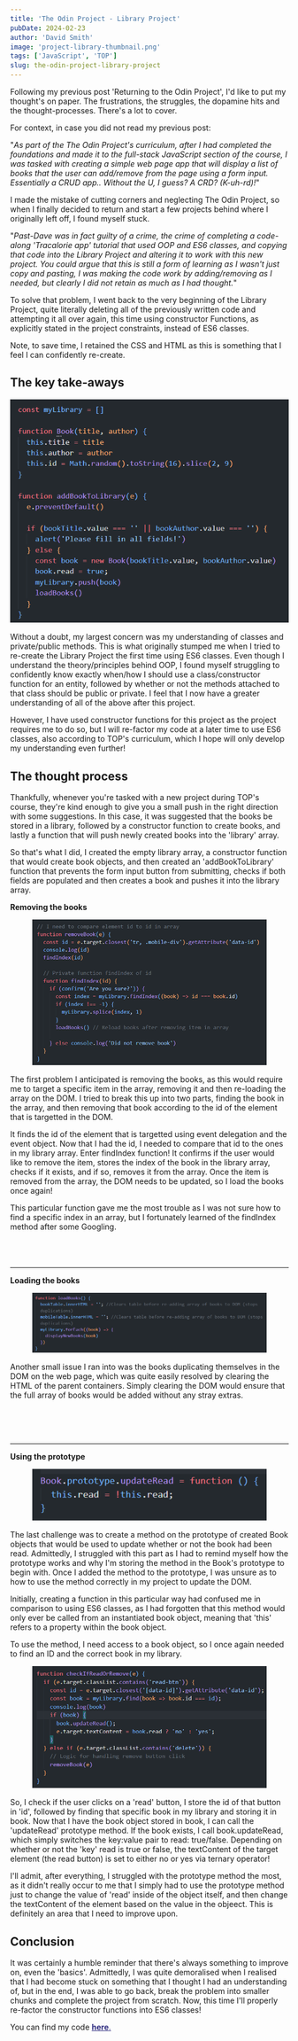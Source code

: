 ```yaml
---
title: 'The Odin Project - Library Project'
pubDate: 2024-02-23
author: 'David Smith'
image: 'project-library-thumbnail.png'
tags: ['JavaScript', 'TOP']
slug: the-odin-project-library-project
---
```


Following my previous post 'Returning to the Odin Project', I'd like to put my thought's on paper. The frustrations, the struggles, the dopamine hits and the thought-processes. There's a lot to cover.

For context, in case you did not read my previous post:

"_As part of the The Odin Project's curriculum, after I had completed the foundations and made it to the full-stack JavaScript section of the course, I was tasked with creating a simple web page app that will display a list of books that the user can add/remove from the page using a form input. Essentially a CRUD app.. Without the U, I guess? A CRD? (K-uh-rd)!_"

I made the mistake of cutting corners and neglecting The Odin Project, so when I finally decided to return and start a few projects behind where I originally left off, I found myself stuck.

"_Past-Dave was in fact guilty of a crime, the crime of completing a code-along 'Tracalorie app' tutorial that used OOP and ES6 classes, and copying that code into the Library Project and altering it to work with this new project. You could argue that this is still a form of learning as I wasn't just copy and pasting, I was making the code work by adding/removing as I needed, but clearly I did not retain as much as I had thought._"

To solve that problem, I went back to the very beginning of the Library Project, quite literally deleting all of the previously written code and attempting it all over again, this time using constructor Functions, as explicitly stated in the project constraints, instead of ES6 classes.

Note, to save time, I retained the CSS and HTML as this is something that I feel I can confidently re-create.

## The key take-aways

<img src="/public/images/the-odin-project-images/library-project/constructor-function.png" alt="Alt text" class="md:p-4 md:float-right md:w-1/2"/>

Without a doubt, my largest concern was my understanding of classes and private/public methods. This is what originally stumped me when I tried to re-create the Library Project the first time using ES6 classes. Even though I understand the theory/principles behind OOP, I found myself struggling to confidently know exactly when/how I should use a class/constructor function for an entity, followed by whether or not the methods attached to that class should be public or private. I feel that I now have a greater understanding of all of the above after this project.

However, I have used constructor functions for this project as the project requires me to do so, but I will re-factor my code at a later time to use ES6 classes, also according to TOP's curriculum, which I hope will only develop my understanding even further!

<h2> The thought process </h2>

Thankfully, whenever you're tasked with a new project during TOP's course, they're kind enough to give you a small push in the right direction with some suggestions. In this case, it was suggested that the books be stored in a library, followed by a constructor function to create books, and lastly a function that will push newly created books into the 'library' array.

So that's what I did, I created the empty library array, a constructor function that would create book objects, and then created an 'addBookToLibrary' function that prevents the form input button from submitting, checks if both fields are populated and then creates a book and pushes it into the library array.

**Removing the books**

<figure style="text-align: center;">
  <img src="/public/images/the-odin-project-images/library-project/remove-book-function.png" alt="Alt text" class="md:p-4 md:float-right md:w-1/2"/>
</figure>
The first problem I anticipated is removing the books, as this would require me to target a specific item in the array, removing it and then re-loading the array on the DOM.
I tried to break this up into two parts, finding the book in the array, and then removing that book according to the id of the element that is targetted in the DOM.

It finds the id of the element that is targetted using event delegation and the event object. Now that I had the id, I needed to compare that id to the ones in my library array. Enter findIndex function! It confirms if the user would like to remove the item, stores the index of the book in the library array, checks if it exists, and if so, removes it from the array. Once the item is removed from the array, the DOM needs to be updated, so I load the books once again!

This particular function gave me the most trouble as I was not sure how to find a specific index in an array, but I fortunately learned of the findIndex method after some Googling.
<br>
<br>
<br>
<br>

<hr>

**Loading the books**

<figure style="text-align: center;">
  <img src="/public/images/the-odin-project-images/library-project/load-books-function.png" alt="Alt text" class="md:p-4 md:float-right md:w-1/2"/>
</figure>

Another small issue I ran into was the books duplicating themselves in the DOM on the web page, which was quite easily resolved by clearing the HTML of the parent containers. Simply clearing the DOM would ensure that the full array of books would be added without any stray extras.

<br>
<br>
<br>
<hr>

**Using the prototype**

<figure style="text-align: center;">
  <img src="/public/images/the-odin-project-images/library-project/book-prototype-function.png" alt="Alt text" class="md:p-4 md:float-right md:w-1/2"/>
</figure>

The last challenge was to create a method on the prototype of created Book objects that would be used to update whether or not the book had been read.
Admittedly, I struggled with this part as I had to remind myself how the prototype works and why I'm storing the method in the Book's prototype to begin with.
Once I added the method to the prototype, I was unsure as to how to use the method correctly in my project to update the DOM.

Initially, creating a function in this particular way had confused me in comparison to using ES6 classes, as I had forgotten that this method would only ever be called from an instantiated book object, meaning that 'this' refers to a property within the book object.

To use the method, I need access to a book object, so I once again needed to find an ID and the correct book in my library.

<figure style="text-align: center;">
  <img src="/public/images/the-odin-project-images/library-project/check-if-read-function.png" alt="Alt text" class="md:p-4 md:float-right md:w-1/2"/>
</figure>

So, I check if the user clicks on a 'read' button, I store the id of that button in 'id', followed by finding that specific book in my library and storing it in book. Now that I have the book object stored in book, I can call the 'updateRead' prototype method. If the book exists, I call book.updateRead, which simply switches the key:value pair to read: true/false. Depending on whether or not the 'key' read is true or false, the textContent of the target element (the read button) is set to either no or yes via ternary operator!

I'll admit, after everything, I struggled with the prototype method the most, as it didn't really occur to me that I simply had to use the prototype method just to change the value of 'read' inside of the object itself, and then change the textContent of the element based on the value in the objeect. This is definitely an area that I need to improve upon.

## Conclusion

It was certainly a humble reminder that there's always something to improve on, even the 'basics'. Admittedly, I was quite demoralised when I realised that I had become stuck on something that I thought I had an understanding of, but in the end, I was able to go back, break the problem into smaller chunks and complete the project from scratch. Now, this time I'll properly re-factor the constructor functions into ES6 classes!

You can find my code <a target="_blank" href="https://github.com/Moomins07/project-library-revised-top" style="color: #312e81;">**here**.</a>
